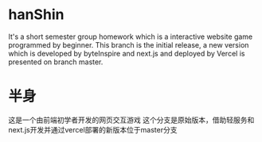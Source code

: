# hanShin

It's a short semester group homework which is a interactive website game programmed by beginner.
This branch is the initial release, a new version which is developed by byteInspire and next.js and deployed by Vercel is presented on branch master.


# 半身

这是一个由前端初学者开发的网页交互游戏
这个分支是原始版本，借助轻服务和next.js开发并通过vercel部署的新版本位于master分支
